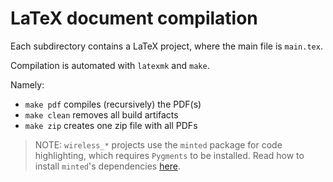 # LaTeX document compilation

Each subdirectory contains a LaTeX project, where the main file is `main.tex`.

Compilation is automated with `latexmk` and `make`.

Namely:

- `make pdf` compiles (recursively) the PDF(s)
- `make clean` removes all build artifacts
- `make zip` creates one zip file with all PDFs

> NOTE: `wireless_*` projects use the `minted` package for code highlighting, which requires `Pygments` to be installed. Read how to install `minted`'s dependencies [here](https://texdoc.org/serve/minted.pdf/0).
